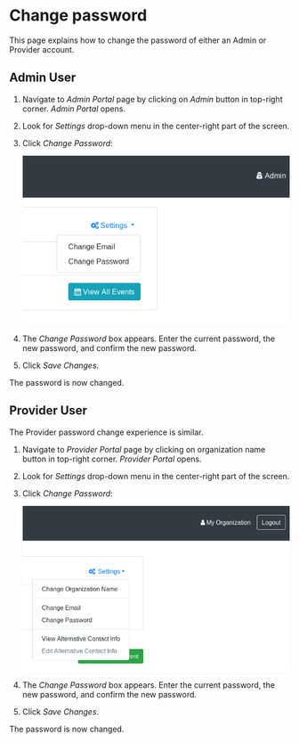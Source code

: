 Change password
===============

This page explains how to change the password of either an Admin or Provider account.


## Admin User

1. Navigate to _Admin Portal_ page by clicking on _Admin_ button in top-right corner.
   _Admin Portal_ opens.
2. Look for _Settings_ drop-down menu in the center-right part of the screen.
3. Click _Change Password_:

   ![Screenshot of "Change Password" option in drop-down menu for Admins](../../_static/user/base/portal-dropdown-admin.png "Screenshot of 'Change Password' option in drop-down menu for Admins")

4. The _Change Password_ box appears.
   Enter the current password, the new password, and confirm the new password.
5. Click _Save Changes_.

The password is now changed.


## Provider User

The Provider password change experience is similar.

1. Navigate to _Provider Portal_ page by clicking on organization name button in top-right corner.
   _Provider Portal_ opens.
2. Look for _Settings_ drop-down menu in the center-right part of the screen.
3. Click _Change Password_:

   ![Screenshot of "Change Password" option in drop-down menu for Providers](../../_static/user/base/portal-dropdown-provider.png "Screenshot of 'Change Password' option in drop-down menu for Providers")

4. The _Change Password_ box appears.
   Enter the current password, the new password, and confirm the new password.
5. Click _Save Changes_.

The password is now changed.

